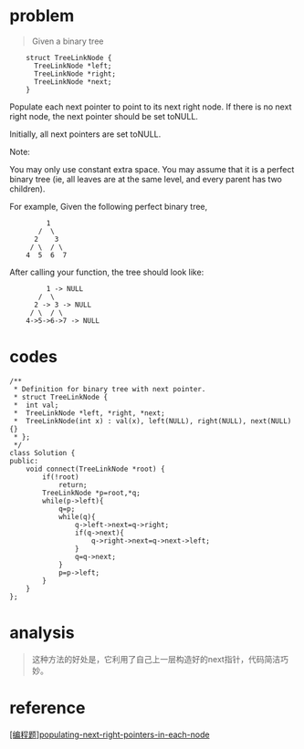 # problem
> Given a binary tree
```
    struct TreeLinkNode {
      TreeLinkNode *left;
      TreeLinkNode *right;
      TreeLinkNode *next;
    }
```
Populate each next pointer to point to its next right node. If there is no next right node, the next pointer should be set toNULL.

Initially, all next pointers are set toNULL.

Note:

You may only use constant extra space.
You may assume that it is a perfect binary tree (ie, all leaves are at the same level, and every parent has two children).

For example,
Given the following perfect binary tree,
```
         1
       /  \
      2    3
     / \  / \
    4  5  6  7
```
After calling your function, the tree should look like:
```
         1 -> NULL
       /  \
      2 -> 3 -> NULL
     / \  / \
    4->5->6->7 -> NULL
```

# codes
```
/**
 * Definition for binary tree with next pointer.
 * struct TreeLinkNode {
 *  int val;
 *  TreeLinkNode *left, *right, *next;
 *  TreeLinkNode(int x) : val(x), left(NULL), right(NULL), next(NULL) {}
 * };
 */
class Solution {
public:
    void connect(TreeLinkNode *root) {
        if(!root)
            return;
        TreeLinkNode *p=root,*q;
        while(p->left){
            q=p;
            while(q){
                q->left->next=q->right;
                if(q->next){
                    q->right->next=q->next->left;
                }
                q=q->next;
            }
            p=p->left;
        }
    }
};
```

# analysis
>这种方法的好处是，它利用了自己上一层构造好的next指针，代码简洁巧妙。
# reference
[[编程题]populating-next-right-pointers-in-each-node][1]

[1]: https://www.nowcoder.com/questionTerminal/fdbd05d647084fcf9be78444e231998b
